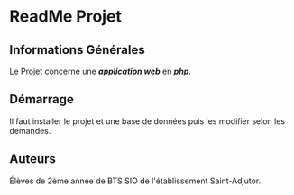 # ReadMe Projet

## Informations Générales

Le Projet concerne une ***application web*** en ***php***.



## Démarrage 

Il faut installer le projet et une base de données puis les modifier selon les demandes.



## Auteurs

Élèves de 2ème année de BTS SIO de l'établissement Saint-Adjutor.